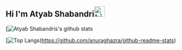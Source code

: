 ## Hi I'm Atyab Shabandri<img src="https://user-images.githubusercontent.com/1303154/88677602-1635ba80-d120-11ea-84d8-d263ba5fc3c0.gif" width="28px" alt="hi">



[![Atyab Shabandris's github stats](https://github-readme-stats.vercel.app/api?username=atyabshabandri&count_private=true&hide=contribs,prs)

[![Top Langs](https://github-readme-stats.vercel.app/api/top-langs/?username=atyabshabandri)(https://github.com/anuraghazra/github-readme-stats)




